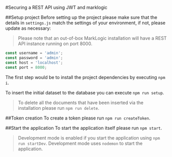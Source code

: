 #Securing a REST API using JWT and marklogic

##Setup project
Before setting up the project please make sure that the details in `settings.js` match the settings of your environment, if not, please update as necessary:

> Please note that an out-of-box MarkLogic installation will have a REST API instance running on port 8000.

```javascript
const username = 'admin';
const password = 'admin';
const host = 'localhost';
const port = 8000;
```

The first step would be to install the project dependencies by executing `npm i`.

To insert the initial dataset to the database you can execute `npm run setup`.

> To delete all the documents that have been inserted via the installation please run `npm run delete`.

##Token creation
To create a token please run `npm run createToken`.

##Start the application
To start the application itself please run `npm start`.

> Development mode is enabled if you start the application using `npm run startDev`. Development mode uses `nodemon` to start the application.
